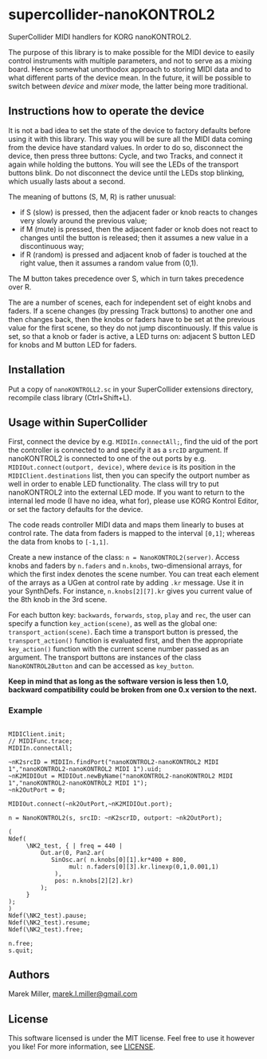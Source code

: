 # supercollider-nanoKONTROL2
SuperCollider MIDI handlers for KORG nanoKONTROL2.

The purpose of this library is to make possible for the MIDI device to easily
control instruments with multiple parameters, and not to serve as a mixing
board.  Hence somewhat unorthodox approach to storing MIDI data and to what
different parts of the device mean.  In the future, it will be possible to
switch between *device* and *mixer* mode, the latter being more traditional.


## Instructions how to operate the device

It is not a bad idea to set the state of the device to factory defaults
before using it with this library.  This way you will be sure all the MIDI
data coming from the device have standard values.  In order to do so, disconnect
the device, then press three buttons: Cycle, and two Tracks, and connect it
again while holding the buttons.  You will see the LEDs of the transport buttons
blink.  Do not disconnect the device until the LEDs stop blinking, which usually
lasts about a second.

The meaning of buttons (S, M, R) is rather unusual:

* if S (slow) is pressed, then the adjacent fader or knob reacts to
  changes very slowly around the previous value;
* if M (mute) is pressed, then the adjacent fader or knob does not react
  to changes until the button is released; then it assumes a new value
  in a discontinuous way;
* if R (random) is pressed and adjacent knob of fader is touched at
  the right value, then it assumes a random value from (0,1).

The M button takes precedence over S, which in turn takes precedence over R.

The are a number of scenes, each for independent set of eight knobs and faders.
If a scene changes (by pressing Track buttons) to another one and then
changes back, then the knobs or faders have to be set at the previous value
for the first scene, so they do not jump discontinuously.  If this value is set,
so that a knob or fader is active, a LED turns on: adjacent S button LED for
knobs and M button LED for faders.


## Installation
Put a copy of `nanoKONTROLL2.sc` in your SuperCollider extensions directory,
recompile class library (Ctrl+Shift+L).


## Usage within SuperCollider
First, connect the device by e.g. `MIDIIn.connectAll;`, find the uid of the
port the controller is connected to and specify it as a `srcID` argument.
If nanoKONTROL2 is connected to one of the out ports by e.g.
`MIDIOut.connect(outport, device)`, where `device` is its position in the
`MIDIClient.destinations` list, then you can specify the outport number as well
in order to enable LED functionality.  The class will try to put nanoKONTROL2
into the external LED mode.  If you want to return to the internal led mode
(I have no idea, what for), please use KORG Kontrol Editor, or set the factory
defaults for the device.

The code reads controller MIDI data and maps them linearly to buses
at control rate.  The data from faders is mapped to the interval `[0,1]`;
whereas the data from knobs to `[-1,1]`.

Create a new instance of the class: `n = NanoKONTROL2(server)`.
Access knobs and faders by `n.faders` and `n.knobs`, two-dimensional arrays,
for which the first index denotes the scene number.  You can treat each element
of the arrays as a UGen at control rate by adding `.kr` message.  Use it in
your SynthDefs.  For instance, `n.knobs[2][7].kr` gives you current value of
the 8th knob in the 3rd scene.

For each button key: `backwards`, `forwards`, `stop`, `play` and `rec`,
the user can specify a function `key_action(scene)`, as well as the global one:
`transport_action(scene)`.  Each time a transport button is pressed,
the `transport_action()` function is evaluated first, and then the appropriate
`key_action()` function with the current scene number passed as an argument.
The transport buttons are instances of the class `NanoKONTROL2Button` and
can be accessed as `key_button`.

**Keep in mind that as long as the software version is less then 1.0,**
**backward compatibility could be broken from one 0.x version to the next.**


### Example

```SuperCollider

MIDIClient.init;
// MIDIFunc.trace;
MIDIIn.connectAll;

~nK2srcID = MIDIIn.findPort("nanoKONTROL2-nanoKONTROL2 MIDI 1","nanoKONTROL2-nanoKONTROL2 MIDI 1").uid;
~nK2MIDIOut = MIDIOut.newByName("nanoKONTROL2-nanoKONTROL2 MIDI 1","nanoKONTROL2-nanoKONTROL2 MIDI 1");
~nk2OutPort = 0;

MIDIOut.connect(~nk2OutPort,~nK2MIDIOut.port);

n = NanoKONTROL2(s, srcID: ~nK2scrID, outport: ~nk2OutPort);

(
Ndef(
     \NK2_test, { | freq = 440 |
         Out.ar(0, Pan2.ar(
            SinOsc.ar( n.knobs[0][1].kr*400 + 800,
                 mul: n.faders[0][3].kr.linexp(0,1,0.001,1)
             ),
             pos: n.knobs[2][2].kr)
         );
     }
);
)
Ndef(\NK2_test).pause;
Ndef(\NK2_test).resume;
Ndef(\NK2_test).free;

n.free;
s.quit;
```

## Authors
Marek Miller, <marek.l.miller@gmail.com>


## License
This software licensed is under the MIT license.  Feel free to use it however
you like!  For more information, see [LICENSE](./LICENSE).

